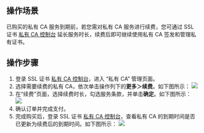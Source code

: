 ## 操作场景
已购买的私有 CA 服务到期前，若您需对私有 CA 服务进行续费，您可通过 SSL 证书 [私有 CA 控制台](https://console.cloud.tencent.com/private-ca) 延长服务时长，续费后即可继续使用私有 CA 签发和管理私有证书。

## 操作步骤
1. 登录 SSL 证书 [私有 CA 控制台](https://console.cloud.tencent.com/private-ca)，进入 “私有 CA” 管理页面。
2. 选择需要续费的私有 CA，依次单击操作列下的**更多＞续费**。如下图所示：
![](https://qcloudimg.tencent-cloud.cn/raw/af6df78b2e033576f77f6490a000449f.png)
3. 在“续费”页面，选择续费时长，勾选服务条款，并单击**确定**。如下图所示：
![](https://qcloudimg.tencent-cloud.cn/raw/c8b733a416131e9b26060e3d1123e1ec.png)
4. 确认订单并完成支付。
5. 完成购买后，登录 SSL 证书 [私有 CA 控制台](https://console.cloud.tencent.com/private-ca)，查看私有 CA 的到期时间是否已更新为续费后的到期时间。如下图所示：
![](https://qcloudimg.tencent-cloud.cn/raw/799edfaca7d4b509ea26072657a59a20.png)
